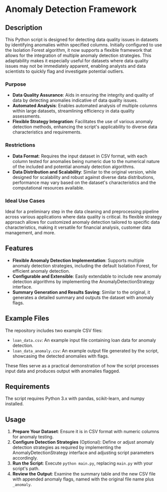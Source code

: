 # Anomaly Detection Framework

## Description

This Python script is designed for detecting data quality issues in datasets by identifying anomalies within specified columns. Initially configured to use the Isolation Forest algorithm, it now supports a flexible framework that allows for the integration of multiple anomaly detection strategies. This adaptability makes it especially useful for datasets where data quality issues may not be immediately apparent, enabling analysts and data scientists to quickly flag and investigate potential outliers.

### Purpose

- **Data Quality Assurance**: Aids in ensuring the integrity and quality of data by detecting anomalies indicative of data quality issues.
- **Automated Analysis**: Enables automated analysis of multiple columns within large datasets, streamlining efficiency in data quality assessments.
- **Flexible Strategy Integration**: Facilitates the use of various anomaly detection methods, enhancing the script's applicability to diverse data characteristics and requirements.

### Restrictions

- **Data Format**: Requires the input dataset in CSV format, with each column tested for anomalies being numeric due to the numerical nature of the included and potential anomaly detection algorithms.
- **Data Distribution and Scalability**: Similar to the original version, while designed for scalability and robust against diverse data distributions, performance may vary based on the dataset's characteristics and the computational resources available.

### Ideal Use Cases

Ideal for a preliminary step in the data cleaning and preprocessing pipeline across various applications where data quality is critical. Its flexible strategy approach allows for customized anomaly detection tailored to specific data characteristics, making it versatile for financial analysis, customer data management, and more.

## Features

- **Flexible Anomaly Detection Implementation**: Supports multiple anomaly detection strategies, including the default Isolation Forest, for efficient anomaly detection.
- **Configurable and Extensible**: Easily extendable to include new anomaly detection algorithms by implementing the AnomalyDetectionStrategy interface.
- **Summary Generation and Results Saving**: Similar to the original, it generates a detailed summary and outputs the dataset with anomaly flags.

## Example Files

The repository includes two example CSV files:
- `loan_data.csv`: An example input file containing loan data for anomaly detection.
- `loan_data_anomaly.csv`: An example output file generated by the script, showcasing the detected anomalies with flags.

These files serve as a practical demonstration of how the script processes input data and produces output with anomalies flagged.

## Requirements

The script requires Python 3.x with pandas, scikit-learn, and numpy installed.

## Usage

1. **Prepare Your Dataset**: Ensure it is in CSV format with numeric columns for anomaly testing.
2. **Configure Detection Strategies** (Optional): Define or adjust anomaly detection strategies as required by implementing the AnomalyDetectionStrategy interface and adjusting script parameters accordingly.
3. **Run the Script**: Execute `python main.py`, replacing `main.py` with your script's path.
4. **Review the Output**: Examine the summary table and the new CSV file with appended anomaly flags, named with the original file name plus `_anomaly`.
